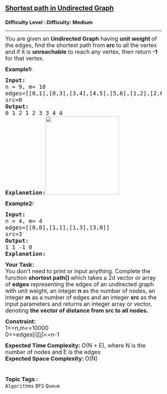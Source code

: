 <h2><a href="https://www.geeksforgeeks.org/problems/shortest-path-in-undirected-graph-having-unit-distance/1">Shortest path in Undirected Graph</a></h2><h3>Difficulty Level : Difficulty: Medium</h3><hr><div class="problems_problem_content__Xm_eO"><p><span style="font-size: 18px;">You are given an <strong>Undirected Graph</strong> having <strong>unit weight </strong>of the edges, find the shortest path<strong> </strong>from<strong> src </strong>to all the vertex and if it is <strong>unreachable</strong> to reach any vertex, then return<strong> -1</strong> for that vertex.</span></p>
<p><span style="font-size: 18px;"><strong>Example1:</strong></span></p>
<pre><span style="font-size: 18px;"><strong>Input:</strong>
n = 9, m= 10
edges=[[0,1],[0,3],[3,4],[4,5],[5,6],[1,2],[2,6],[6,7],[7,8],[6,8]] 
src=0
<strong>Output:</strong>
0 1 2 1 2 3 3 4 4<br><strong>Explanation:</strong></span><img style="font-family: -apple-system, BlinkMacSystemFont, 'Segoe UI', Roboto, Oxygen, Ubuntu, Cantarell, 'Open Sans', 'Helvetica Neue', sans-serif; font-size: 18px;" src="https://media.geeksforgeeks.org/img-practice/prod/addEditProblem/711976/Web/Other/blobid1_1712813311.png" alt="" width="236" height="251">
</pre>
<p><span style="font-size: 18px;"><strong>Example2:</strong></span></p>
<pre><span style="font-size: 18px;"><strong>Input:</strong>
n = 4, m= 4
edges=[[0,0],[1,1],[1,3],[3,0]] 
src=3
<strong>Output:</strong>
1 1 -1 0<br><strong>Explanation:</strong></span><img style="font-family: -apple-system, BlinkMacSystemFont, 'Segoe UI', Roboto, Oxygen, Ubuntu, Cantarell, 'Open Sans', 'Helvetica Neue', sans-serif;" src="https://media.geeksforgeeks.org/img-practice/prod/addEditProblem/711976/Web/Other/blobid3_1712814761.png" alt="">
</pre>
<p><span style="font-size: 18px;"><strong>Your Task:<br></strong></span><span style="font-size: 18px;">You don't need to print or input anything. Complete the function <strong>shortest path()&nbsp;</strong>which takes a 2d vector or array of <strong>edges</strong> representing the edges of an undirected graph with unit weight, an integer<strong> n </strong>as the number of nodes, an integer <strong>m</strong> as a number of edges and an integer <strong>src&nbsp;</strong>as the input parameters and returns an integer array or vector, denoting&nbsp;<strong>the vector of distance from src to all nodes.</strong></span></p>
<p><span style="font-size: 18px;"><strong>Constraint:</strong><br>1&lt;=n,m&lt;=10000<br>0&lt;=edges[i][j]&lt;=n-1</span></p>
<p><span style="font-size: 18px;"><strong>Expected Time Complexity: </strong>O(N + E), where N is the number of nodes and E is the edges</span><br><span style="font-size: 18px;"><strong>Expected Space Complexity: </strong>O(N)</span></p></div><br><p><span style=font-size:18px><strong>Topic Tags : </strong><br><code>Algorithms</code>&nbsp;<code>BFS</code>&nbsp;<code>Queue</code>&nbsp;